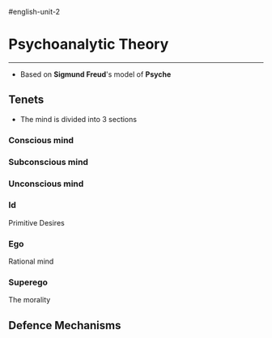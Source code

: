 #english-unit-2 
# Psychoanalytic Theory
---
- Based on **Sigmund Freud**'s model of **Psyche**
## Tenets
- The mind is divided into 3 sections
### Conscious mind
### Subconscious mind
### Unconscious mind
### Id
Primitive Desires
### Ego
Rational mind
### Superego
The morality
## Defence Mechanisms
